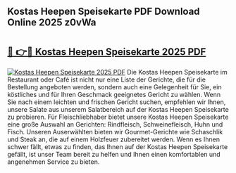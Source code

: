 ## Kostas Heepen Speisekarte PDF Download Online 2025 z0vWa

# <h2><a href="http://gcdkcci.nevu.top/?p=Kostas+Heepen+Speisekarte">🔗 👉🔴 Kostas Heepen Speisekarte 2025 PDF</a></h2>

[![Kostas Heepen Speisekarte 2025 PDF](https://i.imgur.com/dBaPXMq.png)](http://gcdkcci.nevu.top/?p=Kostas+Heepen+Speisekarte)
Die Kostas Heepen Speisekarte im Restaurant oder Café ist nicht nur eine Liste der Gerichte, die für die Bestellung angeboten werden, sondern auch eine Gelegenheit für Sie, ein köstliches und für Ihren Geschmack geeignetes Gericht zu wählen. Wenn Sie nach einem leichten und frischen Gericht suchen, empfehlen wir Ihnen, unsere Salate aus unserem Salatbereich auf der Kostas Heepen Speisekarte zu probieren. Für Fleischliebhaber bietet unsere Kostas Heepen Speisekarte eine große Auswahl an Gerichten: Rindfleisch, Schweinefleisch, Huhn und Fisch. Unseren Auserwählten bieten wir Gourmet-Gerichte wie Schaschlik und Steak an, die auf einem Holzfeuer zubereitet werden. Wenn es Ihnen schwer fällt, etwas zu finden, das Ihnen auf der Kostas Heepen Speisekarte gefällt, ist unser Team bereit zu helfen und Ihnen einen komfortablen und angenehmen Service zu bieten.
